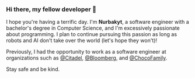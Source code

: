 ### Hi there, my fellow developer 👋

I hope you're having a terrific day. I'm **Nurbakyt**, a software engineer with a bachelor's degree in Computer Science, and I'm excessively passionate about programming. I plan to continue pursuing this passion as long as robots and AI don't take over the world (let's hope they won't)!

Previously, I had the opportunity to work as a software engineer at organizations such as [@Citadel](https://www.citadel.com/), [@Bloomberg](https://github.com/bloomberg), and [@ChocoFamily](https://github.com/chocofamilyme).

Stay safe and be kind.
